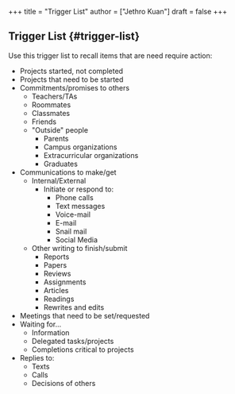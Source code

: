 +++
title = "Trigger List"
author = ["Jethro Kuan"]
draft = false
+++

## Trigger List {#trigger-list}

Use this trigger list to recall items that are need require action:

- Projects started, not completed
- Projects that need to be started
- Commitments/promises to others
  - Teachers/TAs
  - Roommates
  - Classmates
  - Friends
  - "Outside" people
    - Parents
    - Campus organizations
    - Extracurricular organizations
    - Graduates
- Communications to make/get
  - Internal/External
    - Initiate or respond to:
      - Phone calls
      - Text messages
      - Voice-mail
      - E-mail
      - Snail mail
      - Social Media
  - Other writing to finish/submit
    - Reports
    - Papers
    - Reviews
    - Assignments
    - Articles
    - Readings
    - Rewrites and edits
- Meetings that need to be set/requested
- Waiting for...
  - Information
  - Delegated tasks/projects
  - Completions critical to projects
- Replies to:
  - Texts
  - Calls
  - Decisions of others
